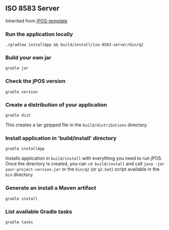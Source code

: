 ## ISO 8583 Server

Inherited from [jPOS-template](https://github.com/jpos/jPOS-template)

### Run the application locally

````
./gradlew installApp && build/install/iso-8583-server/bin/q2
````

### Build your own jar
````
gradle jar
````

### Check the jPOS version
````
gradle version
````

### Create a distribution of your application
````
gradle dist
````
This creates a tar gzipped file in the `build/distributions` directory.

### Install application in 'build/install' directory
````
gradle installApp
````
Installs application in `build/install` with everything you need to run jPOS. Once the directory is created, you can `cd build/install` and call `java -jar your-project-version.jar` or the `bin/q2` (or `q2.bat`) script available in the `bin` directory.

### Generate an install a Maven artifact
````
gradle install
````

### List available Gradle tasks
````
gradle tasks
````

